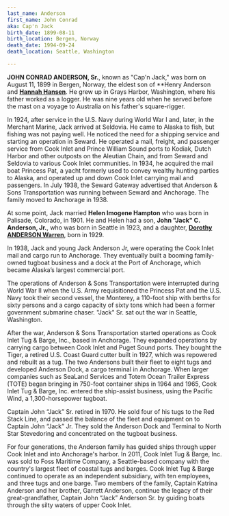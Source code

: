 ```yaml
---
last_name: Anderson
first_name: John Conrad
aka: Cap'n Jack
birth_date: 1899-08-11
birth_location: Bergen, Norway
death_date: 1994-09-24
death_location: Seattle, Washington

---
```

**JOHN CONRAD ANDERSON, Sr.**, known as "Cap'n Jack," was born on August 11, 1899 in Bergen, Norway, the eldest son of **Henry Anderson and [**Hannah Hansen**](./Hansen_Hannah.md). He grew up in Grays Harbor, Washington, where his father worked as a logger. He was nine years old when he served before the mast on a voyage to Australia on his father's square-rigger.

In 1924, after service in the U.S. Navy during World War I and, later, in the Merchant Marine, Jack arrived at Seldovia. He came to Alaska to fish, but fishing was not paying well. He noticed the need for a shipping service and starting an operation in Seward. He operated a mail, freight, and passenger service from Cook Inlet and Prince William Sound ports to Kodiak, Dutch Harbor and other outposts on the Aleutian Chain, and from Seward and Seldovia to various Cook Inlet communities. In 1934, he acquired the mail boat Princess Pat, a yacht formerly used to convey wealthy hunting parties to Alaska, and operated up and down Cook Inlet carrying mail and passengers. In July 1938, the Seward Gateway advertised that Anderson & Sons Transportation was running between Seward and Anchorage. The family moved to Anchorage in 1938.

At some point, Jack married **Helen Imogene Hampton** who was born in Palisade, Colorado, in 1901. He and Helen had a son, **John "Jack" C. Anderson, Jr.**, who was born in Seattle in 1923, and a daughter, [**Dorothy ANDERSON Warren**](./Warren_Dorothy_Anderson.md), born in 1929.

In 1938, Jack and young Jack Anderson Jr, were operating the Cook Inlet mail and cargo run to Anchorage. They eventually built a booming family-owned tugboat business and a dock at the Port of Anchorage, which became Alaska’s largest commercial port. 

The operations of Anderson & Sons Transportation were interrupted during World War II when the U.S. Army requisitioned the Princess Pat and the U.S. Navy took their second vessel, the Monterey, a 110-foot ship with berths for sixty persons and a cargo capacity of sixty tons which had been a former government submarine chaser. "Jack" Sr. sat out the war in Seattle, Washington.

After the war, Anderson & Sons Transportation started operations as Cook Inlet Tug & Barge, Inc., based in Anchorage. They expanded operations by carrying cargo between Cook Inlet and Puget Sound ports. They bought the Tiger, a retired U.S. Coast Guard cutter built in 1927, which was repowered and rebuilt as a tug. The two Andersons built their fleet to eight tugs and developed Anderson Dock, a cargo terminal in Anchorage. When larger companies such as SeaLand Services and Totem Ocean Trailer Express (TOTE) began bringing in 750-foot container ships in 1964 and 1965, Cook Inlet Tug & Barge, Inc. entered the ship-assist business, using the Pacific Wind, a 1,300-horsepower tugboat.

Captain John “Jack” Sr. retired in 1970. He sold four of his tugs to the Red Stack Line, and passed the balance of the fleet and equipment on to Captain John “Jack” Jr. They sold the Anderson Dock and Terminal to North Star Stevedoring and concentrated on the tugboat business.

For four generations, the Anderson family has guided ships through upper Cook Inlet and into Anchorage's harbor. In 2011, Cook Inlet Tug & Barge, Inc. was sold to Foss Maritime Company, a Seattle-based company with the country's largest fleet of coastal tugs and barges. Cook Inlet Tug & Barge continued to operate as an independent subsidiary, with ten employees, and three tugs and one barge. Two members of the family, Captain Katrina Anderson and her brother, Garrett Anderson, continue the legacy of their great-grandfather, Captain John “Jack” Anderson Sr. by guiding boats through the silty waters of upper Cook Inlet.
